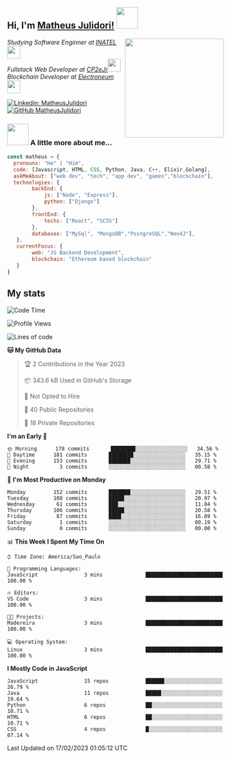 <h2> Hi, I'm <a href="https://matheusjulidori.github.io" target="_blank">Matheus Julidori!</a> <img src="https://media.giphy.com/media/12oufCB0MyZ1Go/giphy.gif" width="50"></h2>
<img align='right' src="https://media.giphy.com/media/3oKIPnAiaMCws8nOsE/giphy.gif" width="230" height="auto">
<p><em>Studying Software Enginner at <a href="http://www.inatel.br" target="_blank">INATEL</a><img src="https://media.giphy.com/media/fYSnHlufseco8Fh93Z/giphy.gif" width="30"></br>
  Fullstack Web Developer at <a href="http://www.cp2ejr.com.br" target="_blank">CP2eJr</a><img src="https://media.giphy.com/media/WUlplcMpOCEmTGBtBW/giphy.gif" width="30"></br>
  Blockchain Developer at <a href="https://www.electroneum.com" target="_blank">Electroneum</a><img src="https://media.giphy.com/media/WUlplcMpOCEmTGBtBW/giphy.gif" width="30"> 
</em></p>

[![Linkedin: MatheusJulidori](https://img.shields.io/badge/-MatheusJulidori-blue?style=flat-square&logo=Linkedin&logoColor=white&link=https://www.linkedin.com/in/MatheusJulidori/)](https://www.linkedin.com/in/MatheusJulidori/)
[![GitHub MatheusJulidori](https://img.shields.io/github/followers/matheusjulidori?label=follow&style=social)](https://github.com/MatheusJulidori)


### <img src="https://media.giphy.com/media/VgCDAzcKvsR6OM0uWg/giphy.gif" width="50"> A little more about me...  

```javascript
const matheus = {
  pronouns: "He" | "Him",
  code: [Javascript, HTML, CSS, Python, Java, C++, Elixir,Golang],
  askMeAbout: ["web dev", "tech", "app dev", "games","blockchain"],
  technologies: {
        backEnd: {
            js: ["Node", "Express"],
            python: ["Django"]
        },
        frontEnd: {
            techs: ["React", "SCSS"]
        },
        databases: ["MySql", "MongoDB","PostgreSQL","Neo4J"],
   },
   currentFocus: {
        web: "JS Backend Development",
        blockchain: "Ethereum based blockchain"
   }
}
```
<h2>My stats</h2>

<!--START_SECTION:waka-->
![Code Time](http://img.shields.io/badge/Code%20Time-256%20hrs%2047%20mins-blue)

![Profile Views](http://img.shields.io/badge/Profile%20Views-6-blue)

![Lines of code](https://img.shields.io/badge/From%20Hello%20World%20I%27ve%20Written-6%20Million%20lines%20of%20code-blue)

**🐱 My GitHub Data** 

> 🏆 2 Contributions in the Year 2023
 > 
> 📦 343.6 kB Used in GitHub's Storage 
 > 
> 🚫 Not Opted to Hire
 > 
> 📜 40 Public Repositories 
 > 
> 🔑 18 Private Repositories  
 > 
**I'm an Early 🐤** 

```text
🌞 Morning      178 commits       ████████░░░░░░░░░░░░░░░░░   34.56 % 
🌆 Daytime      181 commits       ████████░░░░░░░░░░░░░░░░░   35.15 % 
🌃 Evening      153 commits       ███████░░░░░░░░░░░░░░░░░░   29.71 % 
🌙 Night          3 commits       ░░░░░░░░░░░░░░░░░░░░░░░░░   00.58 % 

```
📅 **I'm Most Productive on Monday** 

```text
Monday         152 commits       ███████░░░░░░░░░░░░░░░░░░   29.51 % 
Tuesday        108 commits       █████░░░░░░░░░░░░░░░░░░░░   20.97 % 
Wednesday       61 commits       ███░░░░░░░░░░░░░░░░░░░░░░   11.84 % 
Thursday       106 commits       █████░░░░░░░░░░░░░░░░░░░░   20.58 % 
Friday          87 commits       ████░░░░░░░░░░░░░░░░░░░░░   16.89 % 
Saturday         1 commits       ░░░░░░░░░░░░░░░░░░░░░░░░░   00.19 % 
Sunday           0 commits       ░░░░░░░░░░░░░░░░░░░░░░░░░   00.00 % 

```


📊 **This Week I Spent My Time On** 

```text
⌚︎ Time Zone: America/Sao_Paulo

💬 Programming Languages: 
JavaScript               3 mins              █████████████████████████   100.00 % 

🔥 Editors: 
VS Code                  3 mins              █████████████████████████   100.00 % 

🐱‍💻 Projects: 
Madereira                3 mins              █████████████████████████   100.00 % 

💻 Operating System: 
Linux                    3 mins              █████████████████████████   100.00 % 

```

**I Mostly Code in JavaScript** 

```text
JavaScript               15 repos            ██████░░░░░░░░░░░░░░░░░░░   26.79 % 
Java                     11 repos            █████░░░░░░░░░░░░░░░░░░░░   19.64 % 
Python                   6 repos             ██░░░░░░░░░░░░░░░░░░░░░░░   10.71 % 
HTML                     6 repos             ██░░░░░░░░░░░░░░░░░░░░░░░   10.71 % 
CSS                      4 repos             █░░░░░░░░░░░░░░░░░░░░░░░░   07.14 % 

```



 Last Updated on 17/02/2023 01:05:12 UTC
<!--END_SECTION:waka-->
